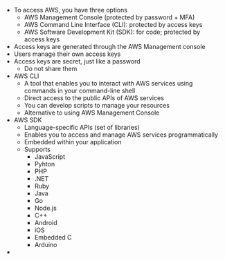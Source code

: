 - To access AWS, you have three options
	- AWS Management Console (protected by password + MFA)
	- AWS Command Line Interface (CLI): protected by access keys
	- AWS Software Development Kit (SDK): for code; protected by access keys
- Access keys are generated through the AWS Management console
- Users manage their own access keys
- Access keys are secret, just like a password
	- Do not share them
- AWS CLI
	- A tool that enables you to interact with AWS services using commands in your command-line shell
	- Direct access to the public APIs of AWS services
	- You can develop scripts to manage your resources
	- Alternative to using AWS Management Console
- AWS SDK
	- Language-specific APIs (set of libraries)
	- Enables you to access and manage AWS services programmatically
	- Embedded within your application
	- Supports
		- JavaScript
		- Pyhton
		- PHP
		- .NET
		- Ruby
		- Java
		- Go
		- Node.js
		- C++
		- Android
		- iOS
		- Embedded C
		- Arduino
- 